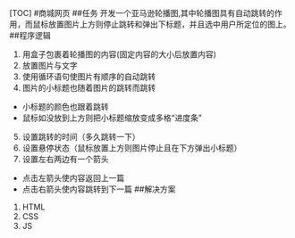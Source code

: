 [TOC]
#商城网页
##任务
开发一个亚马逊轮播图,其中轮播图具有自动跳转的作用，而鼠标放置图片上方则停止跳转和弹出下标题，并且选中用户所定位的图上。
##程序逻辑
1. 用盒子包裹着轮播图的内容(固定内容的大小后放置内容)
2. 放置图片与文字
3. 使用循环语句使图片有顺序的自动跳转
4. 图片的小标题也随着图片的跳转而跳转
- 小标题的颜色也跟着跳转
- 鼠标如没放到上方则把小标题缩放变成多格“进度条”
5. 设置跳转的时间（多久跳转一下）
6. 设置悬停状态（鼠标放置上方则图片停止且在下方弹出小标题）
7. 设置左右两边有一个箭头
- 点击左箭头使内容返回上一篇
- 点击右箭头使内容跳转到下一篇
##解决方案
1. HTML
2. CSS
3. JS